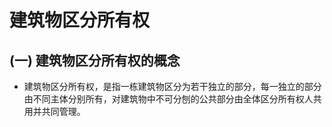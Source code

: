 # 建筑物区分所有权
##  (一) 建筑物区分所有权的概念
- 建筑物区分所有权，是指一栋建筑物区分为若干独立的部分，每一独立的部分由不同主体分别所有，对建筑物中不可分刨的公共部分由全体区分所有权人共用并共同管理。
